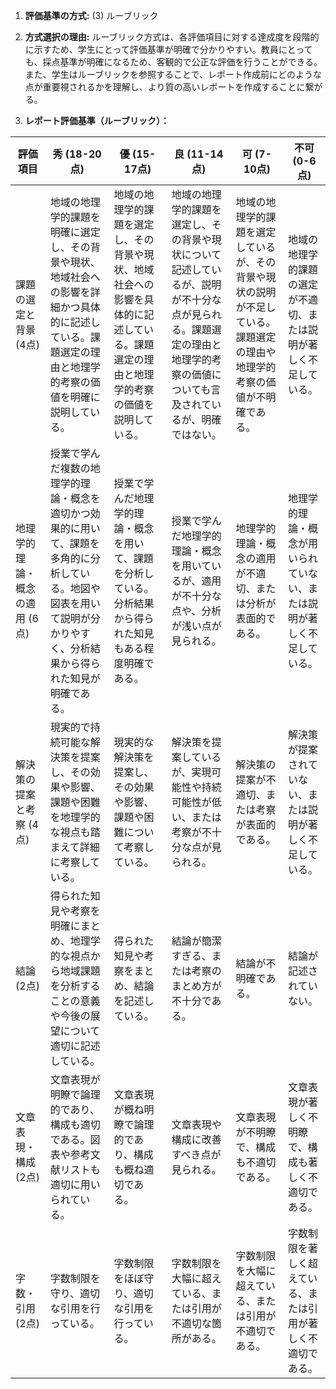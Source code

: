 1. **評価基準の方式:** (3) ルーブリック

2. **方式選択の理由:** ルーブリック方式は、各評価項目に対する達成度を段階的に示すため、学生にとって評価基準が明確で分かりやすい。教員にとっても、採点基準が明確になるため、客観的で公正な評価を行うことができる。また、学生はルーブリックを参照することで、レポート作成前にどのような点が重要視されるかを理解し、より質の高いレポートを作成することに繋がる。

3. **レポート評価基準（ルーブリック）：**

| 評価項目 | 秀 (18-20点) | 優 (15-17点) | 良 (11-14点) | 可 (7-10点) | 不可 (0-6点) |
|---|---|---|---|---|---|
| 課題の選定と背景 (4点) | 地域の地理学的課題を明確に選定し、その背景や現状、地域社会への影響を詳細かつ具体的に記述している。課題選定の理由と地理学的考察の価値を明確に説明している。 | 地域の地理学的課題を選定し、その背景や現状、地域社会への影響を具体的に記述している。課題選定の理由と地理学的考察の価値を説明している。 | 地域の地理学的課題を選定し、その背景や現状について記述しているが、説明が不十分な点が見られる。課題選定の理由と地理学的考察の価値についても言及されているが、明確ではない。 | 地域の地理学的課題を選定しているが、その背景や現状の説明が不足している。課題選定の理由や地理学的考察の価値が不明確である。 | 地域の地理学的課題の選定が不適切、または説明が著しく不足している。 |
| 地理学的理論・概念の適用 (6点) | 授業で学んだ複数の地理学的理論・概念を適切かつ効果的に用いて、課題を多角的に分析している。地図や図表を用いて説明が分かりやすく、分析結果から得られた知見が明確である。 | 授業で学んだ地理学的理論・概念を用いて、課題を分析している。分析結果から得られた知見もある程度明確である。 | 授業で学んだ地理学的理論・概念を用いているが、適用が不十分な点や、分析が浅い点が見られる。 | 地理学的理論・概念の適用が不適切、または分析が表面的である。 | 地理学的理論・概念が用いられていない、または説明が著しく不足している。 |
| 解決策の提案と考察 (4点) | 現実的で持続可能な解決策を提案し、その効果や影響、課題や困難を地理学的な視点も踏まえて詳細に考察している。 | 現実的な解決策を提案し、その効果や影響、課題や困難について考察している。 | 解決策を提案しているが、実現可能性や持続可能性が低い、または考察が不十分な点が見られる。 | 解決策の提案が不適切、または考察が表面的である。 | 解決策が提案されていない、または説明が著しく不足している。 |
| 結論 (2点) | 得られた知見や考察を明確にまとめ、地理学的な視点から地域課題を分析することの意義や今後の展望について適切に記述している。 | 得られた知見や考察をまとめ、結論を記述している。 | 結論が簡潔すぎる、または考察のまとめ方が不十分である。 | 結論が不明確である。 | 結論が記述されていない。 |
| 文章表現・構成 (2点) | 文章表現が明瞭で論理的であり、構成も適切である。図表や参考文献リストも適切に用いられている。 | 文章表現が概ね明瞭で論理的であり、構成も概ね適切である。 | 文章表現や構成に改善すべき点が見られる。 | 文章表現が不明瞭で、構成も不適切である。 | 文章表現が著しく不明瞭で、構成も著しく不適切である。 |
| 字数・引用 (2点) | 字数制限を守り、適切な引用を行っている。 | 字数制限をほぼ守り、適切な引用を行っている。 | 字数制限を大幅に超えている、または引用が不適切な箇所がある。 | 字数制限を大幅に超えている、または引用が不適切である。 | 字数制限を著しく超えている、または引用が著しく不適切である。 |
